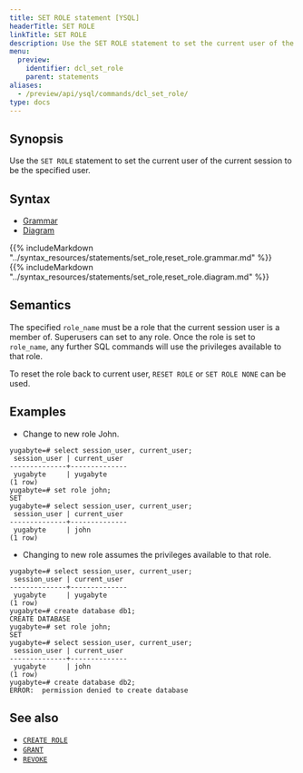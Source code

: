 ```yaml
---
title: SET ROLE statement [YSQL]
headerTitle: SET ROLE
linkTitle: SET ROLE
description: Use the SET ROLE statement to set the current user of the current session to be the specified user.
menu:
  preview:
    identifier: dcl_set_role
    parent: statements
aliases:
  - /preview/api/ysql/commands/dcl_set_role/
type: docs
---
```


## Synopsis

Use the `SET ROLE` statement to set the current user of the current session to be the specified user.

## Syntax

<ul class="nav nav-tabs nav-tabs-yb">
  <li >
    <a href="#grammar" class="nav-link active" id="grammar-tab" data-toggle="tab" role="tab" aria-controls="grammar" aria-selected="true">
      <i class="fas fa-file-alt" aria-hidden="true"></i>
      Grammar
    </a>
  </li>
  <li>
    <a href="#diagram" class="nav-link" id="diagram-tab" data-toggle="tab" role="tab" aria-controls="diagram" aria-selected="false">
      <i class="fas fa-project-diagram" aria-hidden="true"></i>
      Diagram
    </a>
  </li>
</ul>

<div class="tab-content">
  <div id="grammar" class="tab-pane fade show active" role="tabpanel" aria-labelledby="grammar-tab">
  {{% includeMarkdown "../syntax_resources/statements/set_role,reset_role.grammar.md" %}}
  </div>
  <div id="diagram" class="tab-pane fade" role="tabpanel" aria-labelledby="diagram-tab">
  {{% includeMarkdown "../syntax_resources/statements/set_role,reset_role.diagram.md" %}}
  </div>
</div>

## Semantics

The specified `role_name` must be a role that the current session user is a member of. Superusers can set to any role.
Once the role is set to `role_name`, any further SQL commands will use the privileges available to that role.

To reset the role back to current user, `RESET ROLE` or `SET ROLE NONE` can be used.

## Examples

- Change to new role John.

```plpgsql
yugabyte=# select session_user, current_user;
 session_user | current_user
--------------+--------------
 yugabyte     | yugabyte
(1 row)
yugabyte=# set role john;
SET
yugabyte=# select session_user, current_user;
 session_user | current_user
--------------+--------------
 yugabyte     | john
(1 row)
```

- Changing to new role assumes the privileges available to that role.

```plpgsql
yugabyte=# select session_user, current_user;
 session_user | current_user
--------------+--------------
 yugabyte     | yugabyte
(1 row)
yugabyte=# create database db1;
CREATE DATABASE
yugabyte=# set role john;
SET
yugabyte=# select session_user, current_user;
 session_user | current_user
--------------+--------------
 yugabyte     | john
(1 row)
yugabyte=# create database db2;
ERROR:  permission denied to create database
```

## See also

- [`CREATE ROLE`](../dcl_create_role)
- [`GRANT`](../dcl_grant)
- [`REVOKE`](../dcl_revoke)

